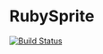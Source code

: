 # RubySprite #

[![Build Status](https://secure.travis-ci.org/Port3M5/RubySprite.png)](http://travis-ci.org/Port3M5/RubySprite)
